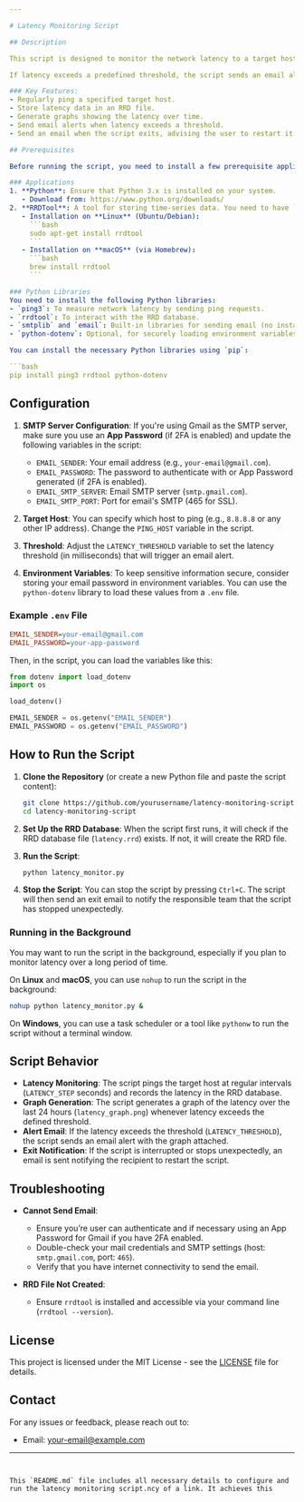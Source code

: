 ```yaml
---

# Latency Monitoring Script

## Description

This script is designed to monitor the network latency to a target host (e.g., Google's public DNS server `8.8.8.8`) at regular intervals, store the data in an RRD (Round Robin Database) file, and generate graphs to visualize the latency over time. 

If latency exceeds a predefined threshold, the script sends an email alert, and if the script is stopped or interrupted, it will send an exit email to notify the responsible team that the monitoring has been interrupted and to restart the script.

### Key Features:
- Regularly ping a specified target host.
- Store latency data in an RRD file.
- Generate graphs showing the latency over time.
- Send email alerts when latency exceeds a threshold.
- Send an email when the script exits, advising the user to restart it for continuous monitoring.

## Prerequisites

Before running the script, you need to install a few prerequisite applications and Python libraries:

### Applications
1. **Python**: Ensure that Python 3.x is installed on your system.
   - Download from: https://www.python.org/downloads/
2. **RRDTool**: A tool for storing time-series data. You need to have `rrdtool` installed to create and update the latency database.
   - Installation on **Linux** (Ubuntu/Debian):
     ```bash
     sudo apt-get install rrdtool
     ```
   - Installation on **macOS** (via Homebrew):
     ```bash
     brew install rrdtool
     ```

### Python Libraries
You need to install the following Python libraries:
- `ping3`: To measure network latency by sending ping requests.
- `rrdtool`: To interact with the RRD database.
- `smtplib` and `email`: Built-in libraries for sending email (no installation required).
- `python-dotenv`: Optional, for securely loading environment variables (e.g., email password).

You can install the necessary Python libraries using `pip`:

```bash
pip install ping3 rrdtool python-dotenv
```

## Configuration

1. **SMTP Server Configuration**: If you're using Gmail as the SMTP server, make sure you use an **App Password** (if 2FA is enabled) and update the following variables in the script:
   - `EMAIL_SENDER`: Your email address (e.g., `your-email@gmail.com`).
   - `EMAIL_PASSWORD`: The password to authenticate with or App Password generated (if 2FA is enabled).
   - `EMAIL_SMTP_SERVER`: Email SMTP server (`smtp.gmail.com`).
   - `EMAIL_SMTP_PORT`: Port for email's SMTP (465 for SSL).

2. **Target Host**: You can specify which host to ping (e.g., `8.8.8.8` or any other IP address). Change the `PING_HOST` variable in the script.

3. **Threshold**: Adjust the `LATENCY_THRESHOLD` variable to set the latency threshold (in milliseconds) that will trigger an email alert.

4. **Environment Variables**: To keep sensitive information secure, consider storing your email password in environment variables. You can use the `python-dotenv` library to load these values from a `.env` file.

### Example `.env` File

```ini
EMAIL_SENDER=your-email@gmail.com
EMAIL_PASSWORD=your-app-password
```

Then, in the script, you can load the variables like this:

```python
from dotenv import load_dotenv
import os

load_dotenv()

EMAIL_SENDER = os.getenv("EMAIL_SENDER")
EMAIL_PASSWORD = os.getenv("EMAIL_PASSWORD")
```

## How to Run the Script

1. **Clone the Repository** (or create a new Python file and paste the script content):
   ```bash
   git clone https://github.com/yourusername/latency-monitoring-script.git
   cd latency-monitoring-script
   ```

2. **Set Up the RRD Database**: When the script first runs, it will check if the RRD database file (`latency.rrd`) exists. If not, it will create the RRD file.

3. **Run the Script**:
   ```bash
   python latency_monitor.py
   ```

4. **Stop the Script**: You can stop the script by pressing `Ctrl+C`. The script will then send an exit email to notify the responsible team that the script has stopped unexpectedly.

### Running in the Background
You may want to run the script in the background, especially if you plan to monitor latency over a long period of time.

On **Linux** and **macOS**, you can use `nohup` to run the script in the background:

```bash
nohup python latency_monitor.py &
```

On **Windows**, you can use a task scheduler or a tool like `pythonw` to run the script without a terminal window.

## Script Behavior

- **Latency Monitoring**: The script pings the target host at regular intervals (`LATENCY_STEP` seconds) and records the latency in the RRD database.
- **Graph Generation**: The script generates a graph of the latency over the last 24 hours (`latency_graph.png`) whenever latency exceeds the defined threshold.
- **Alert Email**: If the latency exceeds the threshold (`LATENCY_THRESHOLD`), the script sends an email alert with the graph attached.
- **Exit Notification**: If the script is interrupted or stops unexpectedly, an email is sent notifying the recipient to restart the script.

## Troubleshooting

- **Cannot Send Email**:
  - Ensure you’re user can authenticate and if necessary using an App Password for Gmail if you have 2FA enabled.
  - Double-check your mail credentials and SMTP settings (host: `smtp.gmail.com`, port: `465`).
  - Verify that you have internet connectivity to send the email.

- **RRD File Not Created**:
  - Ensure `rrdtool` is installed and accessible via your command line (`rrdtool --version`).

## License

This project is licensed under the MIT License - see the [LICENSE](LICENSE) file for details.

## Contact

For any issues or feedback, please reach out to:
- Email: your-email@example.com

---
```


This `README.md` file includes all necessary details to configure and run the latency monitoring script.ncy of a link. It achieves this
